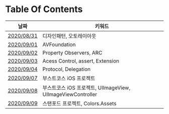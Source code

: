 # Table Of Contents
| 날짜 | 키워드 |
| --- | --- |
| [2020/08/31](week01/0831-학습정리.md) | 디자인패턴, 오토레이아웃 |
| [2020/09/01](week01/0901-학습정리.md) | AVFoundation |
| [2020/09/02](week01/0902-학습정리.md) | Property Observers, ARC |
| [2020/09/03](week01/0903-학습정리.md) | Acess Control, assert, Extension |
| [2020/09/04](week01/0904-학습정리.md) | Protocol, Delegation |
| [2020/09/07](week02/0907-학습정리.md) | 부스트코스 iOS 프로젝트 |
| [2020/09/08](week02/0908-학습정리.md) | 부스트코스 iOS 프로젝트, UIImageView, UIImageViewController |
| [2020/09/09](week02/0909-학습정리.md) | 스탠포드 프로젝트, Colors.Assets |